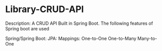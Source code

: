 # Library-CRUD-API

Description:
A CRUD API Built in Spring Boot. The following features of Spring boot are used

Spring/Spring Boot:
JPA:
  Mappings:
    One-to-One
    One-to-Many
    Many-to-One
  
